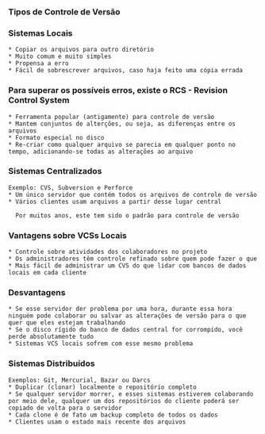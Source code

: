 ### Tipos de Controle de Versão

  ### Sistemas Locais
    * Copiar os arquivos para outro diretório
    * Muito comum e muito simples
    * Propensa a erro
    * Fácil de sobrescrever arquivos, caso haja feito uma cópia errada

  ### Para superar os possíveis erros, existe o RCS - Revision Control System
    * Ferramenta popular (antigamente) para controle de versão
    * Mantem conjuntos de alterções, ou seja, as diferenças entre os arquivos 
    * Formato especial no disco
    * Re-criar como qualquer arquivo se parecia em qualquer ponto no tempo, adicionando-se todas as alterações ao arquivo

  
  ### Sistemas Centralizados
    Exemplo: CVS, Subversion e Perforce
    * Um único servidor que contém todos os arquivos de controle de versão
    * Vários clientes usam arquivos a partir desse lugar central

      Por muitos anos, este tem sido o padrão para controle de versão

  ### Vantagens sobre VCSs Locais
    * Controle sobre atividades dos colaboradores no projeto
    * Os administradores têm controle refinado sobre quem pode fazer o que
    * Mais fácil de administrar um CVS do que lidar com bancos de dados locais em cada cliente

  ### Desvantagens
    * Se esse servidor der problema por uma hora, durante essa hora ninguém pode colaborar ou salvar as alterações de versão para o que quer que eles estejam trabalhando 
    * Se o disco rígido do banco de dados central for corrompido, você perde absolutamente tudo
    * Sistemas VCS locais sofrem com esse mesmo problema
     
  ### Sistemas Distribuídos
    Exemplos: Git, Mercurial, Bazar ou Darcs
    * Duplicar (clonar) localmente o repositório completo
    * Se qualquer servidor morrer, e esses sistemas estiverem colaborando por meio dele, qualquer um dos repositórios do cliente poderá ser copiado de volta para o servidor
    * Cada clone é de fato um backup completo de todos os dados
    * Clientes usam o estado mais recente dos arquivos
